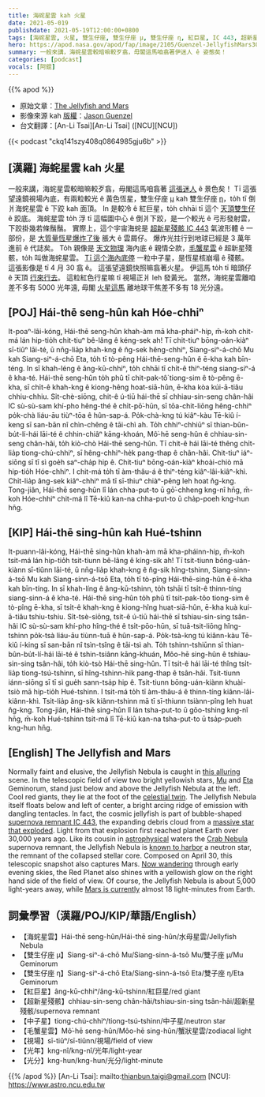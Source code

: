 ```yaml
---
title: 海䖳星雲 kah 火星
date: 2021-05-019
publishdate: 2021-05-19T12:00:00+0800
tags: [海䖳星雲, 火星, 雙生仔座, 雙生仔座 μ, 雙生仔座 η, 紅巨星, IC 443, 超新星殘骸, 毛蟹星雲, 中子星]
hero: https://apod.nasa.gov/apod/fap/image/2105/Guenzel-JellyfishMars30APR2021.jpg
summary: 一般來講，海䖳星雲較暗嘛較歹翕，毋閣這馬咱翕著伊迷人 ê 姿態矣！
categories: [podcast]
vocals: [阿錕]
---
```


{{% apod %}}

- 原始文章：[The Jellyfish and Mars](https://apod.nasa.gov/apod/ap210519.html)
- 影像來源 kah [版權][copyright]：[Jason Guenzel](https://www.facebook.com/TheVastReaches)
- 台文翻譯：[An-Li Tsai][An-Li Tsai] ([NCU][NCU])

{{< podcast "ckq141szy408q0864985gju6b" >}}

## [漢羅] 海䖳星雲 kah 火星

一般來講，海䖳星雲較暗嘛較歹翕，毋閣這馬咱翕著 [這張迷人][this alluring] ê 景色矣！
Tī 這張望遠鏡視場內底，有兩粒較光 ê 黃色恆星，雙生仔座 [μ][Mu] kah 雙生仔座 [η][Eta]，to̍h tī 倒爿海䖳星雲 ê 下跤 kah 面頂。
In 是較冷 ê 紅巨星，to̍h chhāi tī 這个 [天頂雙生仔][celestial twin] ê 跤底。
海䖳星雲 to̍h 浮 tī 這幅圖中心 ê 倒爿下跤，是一个較光 ê 弓形發射雲，下跤掛幾若條鬚鬚。
實際上，這个宇宙海䖳是 [超新星殘骸 IC 443][supernova remnant IC 443] 氣波形體 ê 一部份，是 [大質量恆星爆炸了後][massive star that exploded] 脹大 ê 雲屑仔。
爆炸光拄行到地球已經是 3 萬年進前 ê 代誌矣。
To̍h 親像是 [天文物理][astrophysical] 海內底 ê 親情仝款，[毛蟹星雲][Crab Nebula] ê 超新星殘骸，to̍h 叫做海䖳星雲。
[Tī 這个海內底停][known to harbor] 一粒中子星，是恆星核崩塌 ê 殘骸。
這張影像是 tī 4 月 30 翕 ê。
這張望遠鏡快照嘛翕著火星。
伊這馬 to̍h tī 暗頭仔 ê 天頂 [行來行去][Now wandering]。
這粒紅色行星嘛 tī 視場正爿 leh 發黃光。
當然，海䖳星雲離咱差不多有 5000 光年遠, 毋閣 [火星這馬][Mars is currently] 離地球干焦差不多有 18 光分遠。




## [POJ] Hái-thē seng-hûn kah Hóe-chhiⁿ

It-poaⁿ-lâi-kóng, Hái-thē seng-hûn khah-àm mā kha-pháiⁿ-hip, m̄-koh chit-má lán hip-tio̍h chit-tiuⁿ bê-lâng ê kéng-sek ah!
Tī chit-tiuⁿ bōng-oán-kiàⁿ sī-tiûⁿ lāi-té, ū nn̄g-lia̍p khah-kng ê n̂g-sek hêng-chhiⁿ, Siang-siⁿ-á-chō Mu kah Siang-siⁿ-á-chō Eta, to̍h tī tò-pêng Hái-thē-seng-hûn ê ē-kha kah bīn-téng.
In sī khah-léng ê âng-kū-chhiⁿ, to̍h chhāi tī chi̍t-ê thiⁿ-téng siang-siⁿ-á ê kha-té.
Hái-thē seng-hûn to̍h phû tī chit-pak-tô͘ tiong-sim ê tò-pêng ē-kha, sī chi̍t-ê khah-kng ê kiong-hêng hoat-siā-hûn, ē-kha kòa kúi-ā-tiâu chhiu-chhiu.
Si̍t-chè-siōng, chit-ê ú-tiū hái-thē sī chhiau-sin-seng chân-hâi IC sù-sù-sam khí-pho hêng-thé ê chi̍t-pō͘-hūn, sī tōa-chit-liōng hêng-chhiⁿ po̍k-chà liáu-āu tiùⁿ-tōa ê hûn-sap-á.
Po̍k-chà-kng tú kiâⁿ-kàu Tē-kiû í-keng sī san-bān nî chìn-chêng ê tāi-chì ah.
To̍h chhiⁿ-chhiūⁿ sī thian-bûn-bu̍t-lí-hái lāi-té ê chhin-chiâⁿ kāng-khoán, Mô͘-hē seng-hûn ê chhiau-sin-seng chân-hâi, to̍h kiò-chò Hái-thē seng-hûn.
Tī chit-ê hái lāi-té thêng chi̍t-lia̍p tiong-chú-chhiⁿ, sī hêng-chhiⁿ-he̍k pang-thap ê chân-hâi.
Chit-tiuⁿ iáⁿ-siōng sī tī sì goe̍h saⁿ-cha̍p hip ê.
Chit-tiuⁿ bōng-oán-kiàⁿ khoài-chiò mā hip-tio̍h Hóe-chhiⁿ.
I chit-má to̍h tī àm-thâu-á ê thiⁿ-téng kiâⁿ-lâi-kiâⁿ-khì.
Chi̍t-lia̍p âng-sek kiâⁿ-chhiⁿ mā tī sī-thiuⁿ chiàⁿ-pêng leh hoat n̂g-kng.
Tong-jiân, Hái-thē seng-hûn lî lán chha-put-to ū gō͘-chheng kng-nî hn̄g, m̄-koh Hóe-chhiⁿ chit-má lî Tē-kiû kan-na chha-put-to ū cha̍p-poeh kng-hun hn̄g.



## [KIP] Hái-thē sing-hûn kah Hué-tshinn

It-puann-lâi-kóng, Hái-thē sing-hûn khah-àm mā kha-pháinn-hip, m̄-koh tsit-má lán hip-tio̍h tsit-tiunn bê-lâng ê kíng-sik ah!
Tī tsit-tiunn bōng-uán-kiànn sī-tiûnn lāi-té, ū nn̄g-lia̍p khah-kng ê n̂g-sik hîng-tshinn, Siang-sinn-á-tsō Mu kah Siang-sinn-á-tsō Eta, to̍h tī tò-pîng Hái-thē-sing-hûn ê ē-kha kah bīn-tíng.
In sī khah-líng ê âng-kū-tshinn, to̍h tshāi tī tsi̍t-ê thinn-tíng siang-sinn-á ê kha-té.
Hái-thē sing-hûn to̍h phû tī tsit-pak-tôo tiong-sim ê tò-pîng ē-kha, sī tsi̍t-ê khah-kng ê kiong-hîng huat-siā-hûn, ē-kha kuà kuí-ā-tiâu tshiu-tshiu.
Si̍t-tsè-siōng, tsit-ê ú-tiū hái-thē sī tshiau-sin-sing tsân-hâi IC sù-sù-sam khí-pho hîng-thé ê tsi̍t-pōo-hūn, sī tuā-tsit-liōng hîng-tshinn po̍k-tsà liáu-āu tiùnn-tuā ê hûn-sap-á.
Po̍k-tsà-kng tú kiânn-kàu Tē-kiû í-king sī san-bān nî tsìn-tsîng ê tāi-tsì ah.
To̍h tshinn-tshiūnn sī thian-bûn-bu̍t-lí-hái lāi-té ê tshin-tsiânn kāng-khuán, Môo-hē sing-hûn ê tshiau-sin-sing tsân-hâi, to̍h kiò-tsò Hái-thē sing-hûn.
Tī tsit-ê hái lāi-té thîng tsi̍t-lia̍p tiong-tsú-tshinn, sī hîng-tshinn-hi̍k pang-thap ê tsân-hâi.
Tsit-tiunn iánn-siōng sī tī sì gue̍h sann-tsa̍p hip ê.
Tsit-tiunn bōng-uán-kiànn khuài-tsiò mā hip-tio̍h Hué-tshinn.
I tsit-má to̍h tī àm-thâu-á ê thinn-tíng kiânn-lâi-kiânn-khì.
Tsi̍t-lia̍p âng-sik kiânn-tshinn mā tī sī-thiunn tsiànn-pîng leh huat n̂g-kng.
Tong-jiân, Hái-thē sing-hûn lî lán tsha-put-to ū gōo-tshing kng-nî hn̄g, m̄-koh Hué-tshinn tsit-má lî Tē-kiû kan-na tsha-put-to ū tsa̍p-pueh kng-hun hn̄g.



## [English] The Jellyfish and Mars

Normally faint and elusive, the Jellyfish Nebula is caught in [this alluring][this alluring] scene. In the telescopic field of view two bright yellowish stars, [Mu][Mu] and [Eta][Eta] Geminorum, stand just below and above the Jellyfish Nebula at the left. Cool red giants, they lie at the foot of the [celestial twin][celestial twin]. The Jellyfish Nebula itself floats below and left of center, a bright arcing ridge of emission with dangling tentacles. In fact, the cosmic jellyfish is part of bubble-shaped [supernova remnant IC 443][supernova remnant IC 443], the expanding debris cloud from a [massive star that exploded][massive star that exploded]. Light from that explosion first reached planet Earth over 30,000 years ago. Like its cousin in [astrophysical][astrophysical] waters the [Crab Nebula][Crab Nebula] supernova remnant, the Jellyfish Nebula is [known to harbor][known to harbor] a neutron star, the remnant of the collapsed stellar core. Composed on April 30, this telescopic snapshot also captures Mars. [Now wandering][Now wandering] through early evening skies, the Red Planet also shines with a yellowish glow on the right hand side of the field of view. Of course, the Jellyfish Nebula is about 5,000 light-years away, while [Mars is currently][Mars is currently] almost 18 light-minutes from Earth.

## 詞彙學習（漢羅/POJ/KIP/華語/English）

- 【海䖳星雲】Hái-thē seng-hûn/Hái-thē sing-hûn/水母星雲/Jellyfish Nebula
- 【雙生仔座 μ】Siang-siⁿ-á-chō Mu/Siang-sinn-á-tsō Mu/雙子座 μ/Mu Geminorum
- 【雙生仔座 η】Siang-siⁿ-á-chō Eta/Siang-sinn-á-tsō Eta/雙子座 η/Eta Geminorum
- 【紅巨星】âng-kū-chhiⁿ/âng-kū-tshinn/紅巨星/red giant
- 【超新星殘骸】chhiau-sin-seng chân-hâi/tshiau-sin-sing tsân-hâi/超新星殘骸/supernova remnant
- 【中子星】tiong-chú-chhiⁿ/tiong-tsú-tshinn/中子星/neutron star
- 【毛蟹星雲】Mô͘-hē seng-hûn/Môo-hē sing-hûn/蟹狀星雲/zodiacal light
- 【視場】sī-tiûⁿ/sī-tiûnn/視場/field of view
- 【光年】kng-nî/kng-nî/光年/light-year
- 【光分】kng-hun/kng-hun/光分/light-minute



{{% /apod %}}
[An-Li Tsai]: mailto:thianbun.taigi@gmail.com
[NCU]: https://www.astro.ncu.edu.tw

[copyright]: https://apod.nasa.gov/apod/fap/lib/about_apod.html#srapply

[this alluring]:https://twitter.com/TheVastReaches/status/1390351755465084930
[Mu]:http://stars.astro.illinois.edu/sow/tejat.html
[Eta]:http://stars.astro.illinois.edu/sow/propus.html
[celestial twin]:http://www.hawastsoc.org/deepsky/gem/index.html
[supernova remnant IC 443]:https://apod.nasa.gov/apod/ap060602.html
[massive star that exploded]:http://chandra.harvard.edu/xray_sources/supernovas.html
[astrophysical]:http://arxiv.org/abs/1002.2198
[Crab Nebula]:https://apod.nasa.gov/apod/ap180317.html
[known to harbor]:http://chandra.harvard.edu/photo/2000/1083/index.html
[Now wandering]:https://earthsky.org/astronomy-essentials/why-is-mars-sometimes-bright-and-sometimes-faint
[Mars is currently]:https://www.nasa.gov/feature/jpl/perseverance-s-robotic-arm-starts-conducting-science

